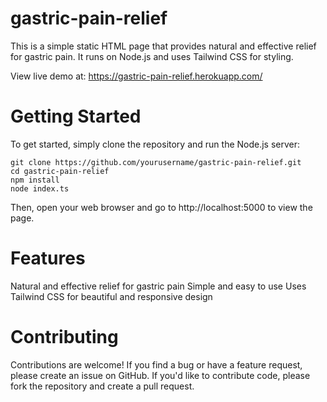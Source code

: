# gastric-pain-relief
This is a simple static HTML page that provides natural and effective relief for gastric pain. It runs on Node.js and uses Tailwind CSS for styling.

View live demo at: https://gastric-pain-relief.herokuapp.com/

# Getting Started
To get started, simply clone the repository and run the Node.js server:
```
git clone https://github.com/yourusername/gastric-pain-relief.git
cd gastric-pain-relief
npm install
node index.ts
```

Then, open your web browser and go to http://localhost:5000 to view the page.

# Features
Natural and effective relief for gastric pain
Simple and easy to use
Uses Tailwind CSS for beautiful and responsive design

# Contributing
Contributions are welcome! If you find a bug or have a feature request, please create an issue on GitHub. If you'd like to contribute code, please fork the repository and create a pull request.

